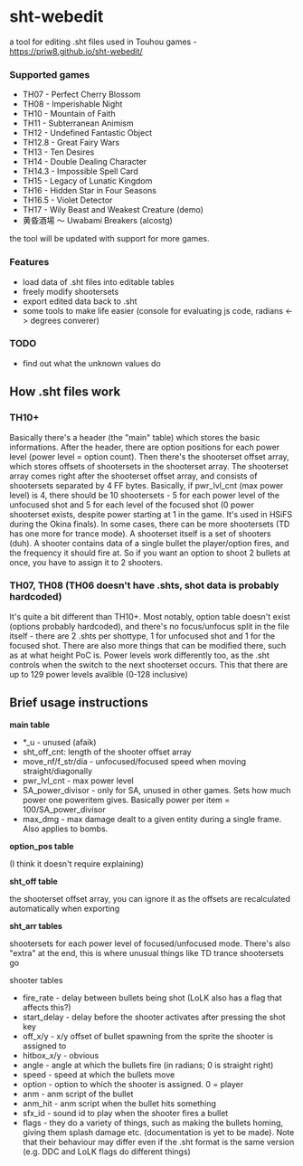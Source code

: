﻿# sht-webedit
a tool for editing .sht files used in Touhou games - https://priw8.github.io/sht-webedit/

### Supported games
- TH07 - Perfect Cherry Blossom
- TH08 - Imperishable Night
- TH10 - Mountain of Faith
- TH11 - Subterranean Animism
- TH12 - Undefined Fantastic Object
- TH12.8 - Great Fairy Wars
- TH13 - Ten Desires
- TH14 - Double Dealing Character
- TH14.3 - Impossible Spell Card
- TH15 - Legacy of Lunatic Kingdom
- TH16 - Hidden Star in Four Seasons
- TH16.5 - Violet Detector
- TH17 - Wily Beast and Weakest Creature (demo)
- 黄昏酒場 ～ Uwabami Breakers (alcostg)

the tool will be updated with support for more games.

### Features
- load data of .sht files into editable tables
- freely modify shootersets
- export edited data back to .sht
- some tools to make life easier (console for evaluating js code, radians <-> degrees converer)

### TODO
- find out what the unknown values do

## How .sht files work
### TH10+
Basically there's a header (the "main" table) which stores the basic informations. After the header, there are option positions for each power level (power level = option count). Then there's the shooterset offset array, which stores offsets of shootersets in the shooterset array. The shooterset array comes right after the shooterset offset array, and consists of shootersets separated by 4 FF bytes. Basically, if pwr_lvl_cnt (max power level) is 4, there should be 10 shootersets - 5 for each power level of the unfocused shot and 5 for each level of the focused shot (0 power shooterset exists, despite power starting at 1 in the game. It's used in HSiFS during the Okina finals). In some cases, there can be more shootersets (TD has one more for trance mode). A shooterset itself is a set of shooters (duh). A shooter contains data of a single bullet the player/option fires, and the frequency it should fire at. So if you want an option to shoot 2 bullets at once, you have to assign it to 2 shooters.

### TH07, TH08 (TH06 doesn't have .shts, shot data is probably hardcoded)
It's quite a bit different than TH10+. Most notably, option table doesn't exist (options probably hardcoded), and there's no focus/unfocus split in the file itself - there are 2 .shts per shottype, 1 for unfocused shot and 1 for the focused shot. There are also more things that can be modified there, such as at what height PoC is. Power levels work differently too, as the .sht controls when the switch to the next shooterset occurs. This that there are up to 129 power levels avalible (0-128 inclusive)

## Brief usage instructions
**main table**

- *_u - unused (afaik)
- sht\_off\_cnt: length of the shooter offset array
- move\_nf/f\_str/dia - unfocused/focused speed when moving straight/diagonally
- pwr\_lvl\_cnt - max power level
- SA_power_divisor - only for SA, unused in other games. Sets how much power one poweritem gives. Basically power per item = 100/SA_power_divisor
- max_dmg - max damage dealt to a given entity during a single frame. Also applies to bombs.

**option_pos table**

(I think it doesn't require explaining)

**sht_off table**

the shooterset offset array, you can ignore it as the offsets are recalculated automatically when exporting

**sht_arr tables**

shootersets for each power level of focused/unfocused mode. There's also "extra" at the end, this is where unusual things like TD trance shootersets go

shooter tables

- fire_rate - delay between bullets being shot (LoLK also has a flag that affects this?)
- start_delay - delay before the shooter activates after pressing the shot key
- off_x/y - x/y offset of bullet spawning from the sprite the shooter is assigned to
- hitbox_x/y - obvious
- angle - angle at which the bullets fire (in radians; 0 is straight right)
- speed - speed at which the bullets move
- option - option to which the shooter is assigned. 0 = player
- anm - anm script of the bullet
- anm_hit - anm script when the bullet hits something
- sfx_id - sound id to play when the shooter fires a bullet
- flags - they do a variety of things, such as making the bullets homing, giving them splash damage etc. (documentation is yet to be made). Note that their behaviour may differ even if the .sht format is the same version (e.g. DDC and LoLK flags do different things)
